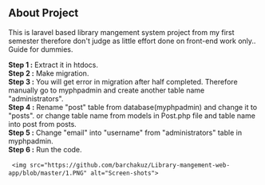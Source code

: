 
## About Project

This is laravel based library mangement system project from my first semester therefore don't judge as little effort done on front-end work only..	
Guide for dummies.
<p>
    <strong>Step 1 :</strong> Extract it in htdocs.<br>
    <strong>Step 2 :</strong> Make migration.<br>
    <strong>Step 3 :</strong> You will get error in migration after half completed. Therefore manually go to myphpadmin and create another table name "administrators".<br>
    <strong>Step 4 :</strong> Rename "post" table from database(myphpadmin) and change it to "posts". or change table name from models in Post.php file and table       name  into post from posts.<br>
    <strong>Step 5 :</strong> Change "email" into "username" from "administrators" table in myphpadmin.<br>
    <strong>Step 6 :</strong> Run the code.
    
    
     <img src="https://github.com/barchakuz/Library-mangement-web-app/blob/master/1.PNG" alt="Screen-shots">
